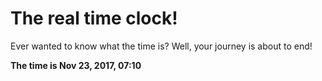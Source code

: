 # The real time clock!

Ever wanted to know what the time is? Well, your journey is about to end!

**The time is Nov 23, 2017, 07:10**